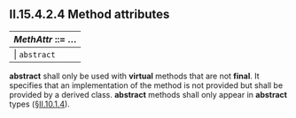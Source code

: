 ## II.15.4.2.4 Method attributes

 | _MethAttr_ ::= &hellip;
 | ----
 | \| `abstract`

**abstract** shall only be used with **virtual** methods that are not **final**. It specifies that an implementation of the method is not provided but shall be provided by a derived class. **abstract** methods shall only appear in **abstract** types (§[II.10.1.4](#todo-missing-hyperlink)).
